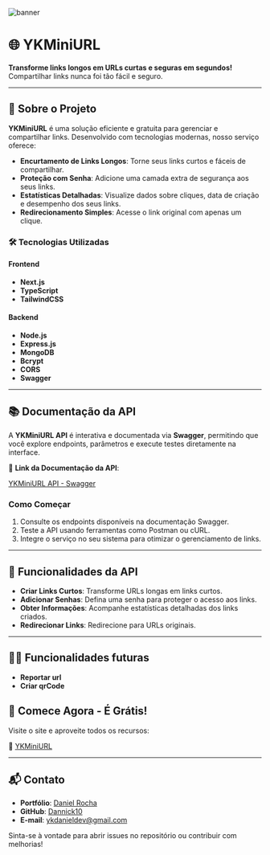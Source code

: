 ![banner](https://github.com/user-attachments/assets/7285a6f5-035f-4aa3-907b-a5c1647a8bec)

# 🌐 YKMiniURL

**Transforme links longos em URLs curtas e seguras em segundos!**  
Compartilhar links nunca foi tão fácil e seguro.  

---

## 🚀 **Sobre o Projeto**  

**YKMiniURL** é uma solução eficiente e gratuita para gerenciar e compartilhar links. Desenvolvido com tecnologias modernas, nosso serviço oferece:  

- **Encurtamento de Links Longos**: Torne seus links curtos e fáceis de compartilhar.  
- **Proteção com Senha**: Adicione uma camada extra de segurança aos seus links.  
- **Estatísticas Detalhadas**: Visualize dados sobre cliques, data de criação e desempenho dos seus links.  
- **Redirecionamento Simples**: Acesse o link original com apenas um clique.  

### 🛠️ **Tecnologias Utilizadas**  

#### Frontend  
- **Next.js**  
- **TypeScript**  
- **TailwindCSS**  

#### Backend  
- **Node.js**  
- **Express.js**  
- **MongoDB**  
- **Bcrypt**  
- **CORS**
- **Swagger**

---

## 📚 **Documentação da API**  

A **YKMiniURL API** é interativa e documentada via **Swagger**, permitindo que você explore endpoints, parâmetros e execute testes diretamente na interface.  

🔗 **Link da Documentação da API**:  

[YKMiniURL API - Swagger](https://backend-ykminiurl.onrender.com/docs)  

### **Como Começar**  
1. Consulte os endpoints disponíveis na documentação Swagger.  
2. Teste a API usando ferramentas como Postman ou cURL.  
3. Integre o serviço no seu sistema para otimizar o gerenciamento de links.  

---

## 🎯 **Funcionalidades da API**  
- **Criar Links Curtos**: Transforme URLs longas em links curtos.  
- **Adicionar Senhas**: Defina uma senha para proteger o acesso aos links.  
- **Obter Informações**: Acompanhe estatísticas detalhadas dos links criados.  
- **Redirecionar Links**: Redirecione para URLs originais.  

---

## 🐱‍👤 **Funcionalidades futuras**
- **Reportar url**
- **Criar qrCode**

## 🌟 **Comece Agora - É Grátis!**  

Visite o site e aproveite todos os recursos:  

🔗 [YKMiniURL](https://ykminiurl.vercel.app/)  

---

## 📬 **Contato**  

- **Portfólio**: [Daniel Rocha](https://dannickportifolio.vercel.app/)  
- **GitHub**: [Dannick10](https://github.com/Dannick10)  
- **E-mail**: [ykdanieldev@gmail.com](mailto:ykdanieldev@gmail.com)  

Sinta-se à vontade para abrir issues no repositório ou contribuir com melhorias! 

